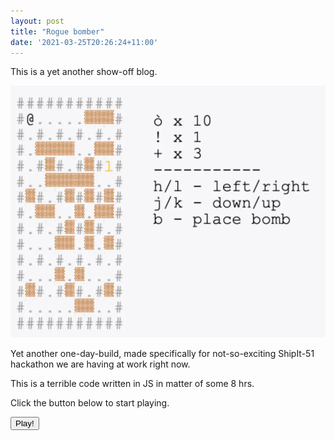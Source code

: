 ```yaml
---
layout: post
title: "Rogue bomber"
date: '2021-03-25T20:26:24+11:00'
---
```


This is a yet another show-off blog.

<img src="/images/rogue_bomber/screenshot.webp" loading="lazy">

Yet another one-day-build, made specifically for not-so-exciting ShipIt-51 hackathon we are having at work right now.

This is a terrible code written in JS in matter of some 8 hrs.

Click the button below to start playing.

<div id="rogue-bomber-placeholder"></div>

<button id="start-rogue-bomber" class="btn btn-md btn-primary read-more">Play!</button>

<script>
window.addEventListener('DOMContentLoaded', () => {
  const bundle = document.createElement('script');

  bundle.onload = () => {
    document.querySelector('#start-rogue-bomber').onclick = () => {
      const canvas = document.createElement('canvas');
      const parent = document.querySelector('#rogue-bomber-placeholder').appendChild(canvas);
      window.__startRogueBomber(canvas);
    };
  };

  bundle.src = '/js/rogue-bomber.js';

  document.body.appendChild(bundle);
});
</script>
